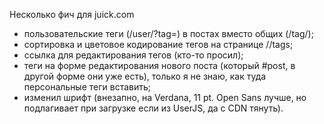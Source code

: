 Несколько фич для juick.com

* пользовательские теги (/user/?tag=) в постах вместо общих (/tag/);
* сортировка и цветовое кодирование тегов на странице //tags;
* ссылка для редактирования тегов (кто-то просил);
* теги на форме редактирования нового поста (который #post, в другой форме они уже есть), только я не знаю, как туда персональные теги вставить;
* изменил шрифт (внезапно, на Verdana, 11 pt. Open Sans лучше, но подлагивает при загрузке если из UserJS, да с CDN тянуть).